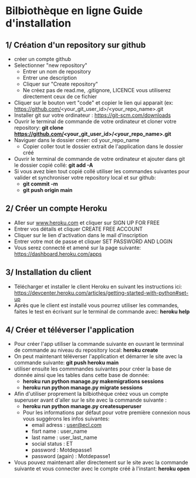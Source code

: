 # Bilbiothèque en ligne Guide d'installation

## 1/ Création d'un repository sur github 

 - créer un compte github
 - Selectionner "new repository"
   - Entrer un nom de repository
   - Entrer une description
   - Cliquer sur "Create repository"
   - Ne créez pas de read.me, .gitignore, LICENCE vous utiliserez directement ceux de ce fichier 
 - Cliquer sur le bouton vert "code" et copier le lien qui apparait (ex: https://github.com/<your_git_user_id>/<your_repo_name>.git
 - Installer git sur votre ordinateur : https://git-scm.com/downloads
 - Ouvrir le terminal de commande de votre ordinateur et cloner votre repository: **git clone https://github.com/<your_git_user_id>/<your_repo_name>.git**
 - Naviguer dans le dossier créer: cd your_repo_name
   - Copier coller tout le dossier extrait de l'application dans le dossier créé
 - Ouvrir le terminal de commande de votre ordinateur et ajouter dans git le dossier copié collé: **git add -A**
 - Si vous avez bien tout copié collé utiliser les commandes suivantes pour valider et synchroniser votre repository local et sur github: 
   - **git commit -m**
   - **git push origin main**
   
## 2/ Créer un compte Heroku

 - Aller sur www.heroku.com et cliquer sur SIGN UP FOR FREE
 - Entrer vos détails et cliquer CREATE FREE ACCOUNT
 - Cliquer sur le lien d'activation dans le mail d'inscription
 - Entrer votre mot de passe et cliquer SET PASSWORD AND LOGIN 
 - Vous serez connecté et amené sur la page suivante: https://dashboard.heroku.com/apps

## 3/ Installation du client

 - Télécharger et installer le client Heroku en suivant les instructions ici: https://devcenter.heroku.com/articles/getting-started-with-python#set-up
 - Après que le client est installé vous pourrez utiliser les commandes, faites le test en écrivant sur le terminal de commande avec: **heroku help** 
 
## 4/ Créer et téléverser l'application

 - Pour créer l'app utiliser la commande suivante en ouvrant le termninal de commande au niveau du repository local: **heroku create**
 - On peut maintenant téléverser l'application et démarrer le site avec la commande suivante: **git push heroku main**
 - utiliser ensuite les commmandes suivantes pour créer la base de donnée ainsi que les tables dans cette base de donnée: 
     - **heroku run python manage.py makemigrations sessions**
     - **heroku run python manage.py migrate sessions**
 - Afin d'utiliser proprement la bilbiothèque créez vous un compte superuser avant d'aller sur le site avec la commande suivante :
     - **heroku run python manage.py createsuperuser**
     - Pour les informations par défaut pour votre première connexion nous vous suggérons les infos suivantes:
       - email adress : user@ecl.com
       - fisrt name : user_name
       - last name : user_last_name
       - social status : ET
       - password : Motdepasse1
       - password (again) : Motdepasse1
 - Vous pouvez maintenant aller directement sur le site avec la commande suivante et vous connecter avec le compte créé à l'instant: **heroku open**


